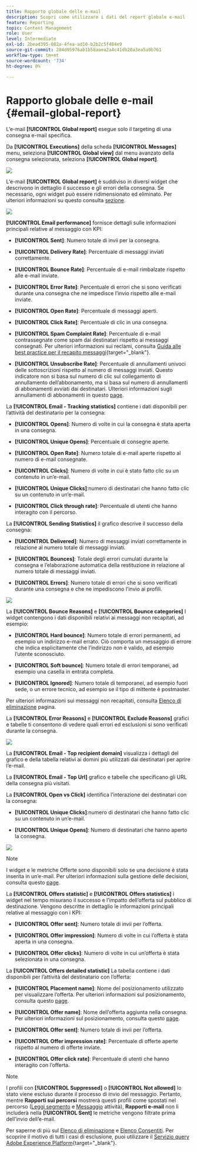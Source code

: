 ```yaml
---
title: Rapporto globale delle e-mail
description: Scopri come utilizzare i dati del report globale e-mail
feature: Reporting
topic: Content Management
role: User
level: Intermediate
exl-id: 2bead395-082a-4fea-ad10-b2b2c5f484e9
source-git-commit: 284d95976ab1b58aaea2a4c41db20a3ea5a9b761
workflow-type: tm+mt
source-wordcount: '734'
ht-degree: 0%

---
```


# Rapporto globale delle e-mail {#email-global-report}

L’e-mail **[!UICONTROL Global report]** esegue solo il targeting di una consegna e-mail specifica.

Da **[!UICONTROL Executions]** della scheda **[!UICONTROL Messages]** menu, seleziona **[!UICONTROL Global view]** dal menu avanzato della consegna selezionata, seleziona **[!UICONTROL Global report]**.

![](assets/global_report_3.png)

L’e-mail **[!UICONTROL Global report]** è suddiviso in diversi widget che descrivono in dettaglio il successo e gli errori della consegna. Se necessario, ogni widget può essere ridimensionato ed eliminato. Per ulteriori informazioni su questo consulta [sezione](global-report.md#modify-dashboard).

![](assets/global_report_4.png)

**[!UICONTROL Email performance]** fornisce dettagli sulle informazioni principali relative al messaggio con KPI:

* **[!UICONTROL Sent]**: Numero totale di invii per la consegna.

* **[!UICONTROL Delivery Rate]**: Percentuale di messaggi inviati correttamente.

* **[!UICONTROL Bounce Rate]**: Percentuale di e-mail rimbalzate rispetto alle e-mail inviate.

* **[!UICONTROL Error Rate]**: Percentuale di errori che si sono verificati durante una consegna che ne impedisce l’invio rispetto alle e-mail inviate.

* **[!UICONTROL Open Rate]**: Percentuale di messaggi aperti.

* **[!UICONTROL Click Rate]**: Percentuale di clic in una consegna.

* **[!UICONTROL Spam Complaint Rate]**: Percentuale di e-mail contrassegnate come spam dai destinatari rispetto ai messaggi consegnati. Per ulteriori informazioni sui reclami, consulta [Guida alle best practice per il recapito messaggi](https://experienceleague.adobe.com/docs/deliverability-learn/deliverability-best-practice-guide/metrics-for-deliverability/complaints.html#metrics-for-deliverability){target=&quot;_blank&quot;}.

* **[!UICONTROL Unsubscribe Rate]**: Percentuale di annullamenti univoci delle sottoscrizioni rispetto al numero di messaggi inviati. Questo indicatore non si basa sul numero di clic sul collegamento di annullamento dell’abbonamento, ma si basa sul numero di annullamenti di abbonamenti avviati dai destinatari. Ulteriori informazioni sugli annullamenti di abbonamenti in questo [page](../messages/consent.md).

La **[!UICONTROL Email - Tracking statistics]** contiene i dati disponibili per l’attività del destinatario per la consegna:

* **[!UICONTROL Opens]**: Numero di volte in cui la consegna è stata aperta in una consegna.

* **[!UICONTROL Unique Opens]**: Percentuale di consegne aperte.

* **[!UICONTROL Open Rate]**: Numero totale di e-mail aperte rispetto al numero di e-mail consegnate.

* **[!UICONTROL Clicks]**: Numero di volte in cui è stato fatto clic su un contenuto in un’e-mail.

* **[!UICONTROL Unique Clicks]**:numero di destinatari che hanno fatto clic su un contenuto in un’e-mail.

* **[!UICONTROL Click through rate]**: Percentuale di utenti che hanno interagito con il percorso.

La **[!UICONTROL Sending Statistics]** il grafico descrive il successo della consegna:

* **[!UICONTROL Delivered]**: Numero di messaggi inviati correttamente in relazione al numero totale di messaggi inviati.

* **[!UICONTROL Bounces]**: Totale degli errori cumulati durante la consegna e l’elaborazione automatica della restituzione in relazione al numero totale di messaggi inviati.

* **[!UICONTROL Errors]**: Numero totale di errori che si sono verificati durante una consegna e che ne impediscono l’invio ai profili.

![](assets/global_report_5.png)

La **[!UICONTROL Bounce Reasons]** e **[!UICONTROL Bounce categories]** I widget contengono i dati disponibili relativi ai messaggi non recapitati, ad esempio:

* **[!UICONTROL Hard bounce]**: Numero totale di errori permanenti, ad esempio un indirizzo e-mail errato. Ciò comporta un messaggio di errore che indica esplicitamente che l’indirizzo non è valido, ad esempio l’utente sconosciuto.

* **[!UICONTROL Soft bounce]**: Numero totale di errori temporanei, ad esempio una casella in entrata completa.

* **[!UICONTROL Ignored]**: Numero totale di temporanei, ad esempio fuori sede, o un errore tecnico, ad esempio se il tipo di mittente è postmaster.

Per ulteriori informazioni sui messaggi non recapitati, consulta [Elenco di eliminazione](../reports/suppression-list.md) pagina.

La **[!UICONTROL Error Reasons]** e **[!UICONTROL Exclude Reasons]** grafici e tabelle ti consentono di vedere quali errori ed esclusioni si sono verificati durante la consegna.

![](assets/global_report_6.png)

La **[!UICONTROL Email - Top recipient domain]** visualizza i dettagli del grafico e della tabella relativi ai domini più utilizzati dai destinatari per aprire l’e-mail.

La **[!UICONTROL Email - Top Url]** grafico e tabelle che specificano gli URL della consegna più visitati.

La **[!UICONTROL Open vs Click]** identifica l’interazione dei destinatari con la consegna:

* **[!UICONTROL Unique Clicks]**:numero di destinatari che hanno fatto clic su un contenuto in un’e-mail.

* **[!UICONTROL Unique Opens]**: Numero di destinatari che hanno aperto la consegna.

![](assets/global_report_20.png)

>[!NOTE]
>
>I widget e le metriche Offerte sono disponibili solo se una decisione è stata inserita in un’e-mail. Per ulteriori informazioni sulla gestione delle decisioni, consulta questo [page](../offers/get-started/starting-offer-decisioning.md).

La **[!UICONTROL Offers statistic]** e **[!UICONTROL Offers statistics]** i widget nel tempo misurano il successo e l’impatto dell’offerta sul pubblico di destinazione. Vengono descritte in dettaglio le informazioni principali relative al messaggio con i KPI:

* **[!UICONTROL Offer sent]**: Numero totale di invii per l’offerta.

* **[!UICONTROL Offer impression]**: Numero di volte in cui l’offerta è stata aperta in una consegna.

* **[!UICONTROL Offer clicks]**: Numero di volte in cui un’offerta è stata selezionata in una consegna.

La **[!UICONTROL Offers detailed statistic]** La tabella contiene i dati disponibili per l’attività del destinatario con l’offerta:

* **[!UICONTROL Placement name]**: Nome del posizionamento utilizzato per visualizzare l’offerta. Per ulteriori informazioni sul posizionamento, consulta questo [page](../offers/offer-library/creating-placements.md).

* **[!UICONTROL Offer name]**: Nome dell’offerta aggiunta nella consegna. Per ulteriori informazioni sul posizionamento, consulta questo [page](../offers/offer-library/creating-personalized-offers.md).

* **[!UICONTROL Offer sent]**: Numero totale di invii per l’offerta.

* **[!UICONTROL Offer impression rate]**: Percentuale di offerte aperte rispetto al numero di offerte inviate.

* **[!UICONTROL Offer click rate]**: Percentuale di utenti che hanno interagito con l’offerta.

>[!NOTE]
>
>I profili con **[!UICONTROL Suppressed]** o **[!UICONTROL Not allowed]** lo stato viene escluso durante il processo di invio del messaggio. Pertanto, mentre **Rapporti sui percorsi** mostrerà questi profili come spostati nel percorso ([Leggi segmento](../building-journeys/read-segment.md) e [Messaggio](../building-journeys/journeys-message.md) attività), **Rapporti e-mail** non li includerà nella **[!UICONTROL Sent]** le metriche vengono filtrate prima dell’invio dell’e-mail.
>
>Per saperne di più sul [Elenco di eliminazione](../reports/suppression-list.md) e [Elenco Consentiti](allow-list.md). Per scoprire il motivo di tutti i casi di esclusione, puoi utilizzare il [Servizio query Adobe Experience Platform](https://experienceleague.adobe.com/docs/experience-platform/query/api/getting-started.html){target=&quot;_blank&quot;}.
